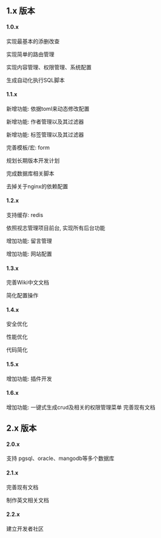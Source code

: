 ## 1.x 版本

#### 1.0.x
实现最基本的添删改查

实现简单的路由管理

实现内容管理、权限管理、系统配置

生成自动化执行SQL脚本

#### 1.1.x
新增功能: 依据toml来动态修改配置

新增功能: 作者管理以及其过滤器

新增功能: 标签管理以及其过滤器

完善模板/宏: form

规划长期版本开发计划

完成数据库相关脚本

去掉关于nginx的依赖配置

#### 1.2.x
支持缓存: redis

依照视志管理项目前台, 实现所有后台功能

增加功能: 留言管理

增加功能: 网站配置

#### 1.3.x
完善Wiki中文文档

简化配置操作

#### 1.4.x
安全优化

性能优化

代码简化

#### 1.5.x
增加功能: 插件开发

#### 1.6.x
增加功能: 一键式生成crud及相关的权限管理菜单
完善现有文档

## 2.x 版本

#### 2.0.x 
支持 pgsql、oracle、mangodb等多个数据库

#### 2.1.x 
完善现有文档

制作英文相关文档

#### 2.2.x 
建立开发者社区

